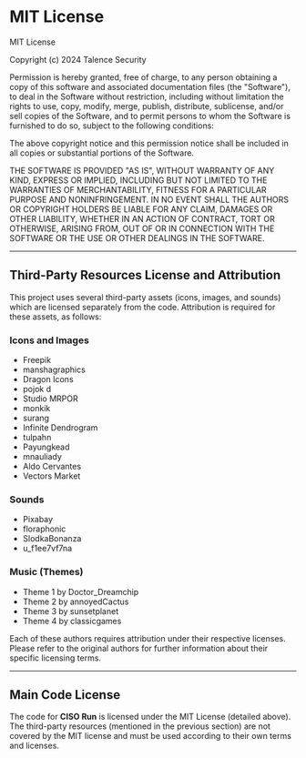 # MIT License

MIT License

Copyright (c) 2024 Talence Security

Permission is hereby granted, free of charge, to any person obtaining a copy
of this software and associated documentation files (the "Software"), to deal
in the Software without restriction, including without limitation the rights
to use, copy, modify, merge, publish, distribute, sublicense, and/or sell
copies of the Software, and to permit persons to whom the Software is
furnished to do so, subject to the following conditions:

The above copyright notice and this permission notice shall be included in all
copies or substantial portions of the Software.

THE SOFTWARE IS PROVIDED "AS IS", WITHOUT WARRANTY OF ANY KIND, EXPRESS OR
IMPLIED, INCLUDING BUT NOT LIMITED TO THE WARRANTIES OF MERCHANTABILITY,
FITNESS FOR A PARTICULAR PURPOSE AND NONINFRINGEMENT. IN NO EVENT SHALL THE
AUTHORS OR COPYRIGHT HOLDERS BE LIABLE FOR ANY CLAIM, DAMAGES OR OTHER
LIABILITY, WHETHER IN AN ACTION OF CONTRACT, TORT OR OTHERWISE, ARISING FROM,
OUT OF OR IN CONNECTION WITH THE SOFTWARE OR THE USE OR OTHER DEALINGS IN THE
SOFTWARE.

---

## Third-Party Resources License and Attribution

This project uses several third-party assets (icons, images, and sounds) which are licensed separately from the code. Attribution is required for these assets, as follows:

### **Icons and Images**

- Freepik
- manshagraphics
- Dragon Icons
- pojok d
- Studio MRPOR
- monkik
- surang
- Infinite Dendrogram
- tulpahn
- Payungkead
- mnauliady
- Aldo Cervantes
- Vectors Market

### **Sounds**

- Pixabay
- floraphonic
- SlodkaBonanza
- u_f1ee7vf7na

### **Music (Themes)**

- Theme 1 by Doctor_Dreamchip
- Theme 2 by annoyedCactus
- Theme 3 by sunsetplanet
- Theme 4 by classicgames

Each of these authors requires attribution under their respective licenses. Please refer to the original authors for further information about their specific licensing terms.

---

## Main Code License

The code for **CISO Run** is licensed under the MIT License (detailed above). The third-party resources (mentioned in the previous section) are not covered by the MIT license and must be used according to their own terms and licenses.
